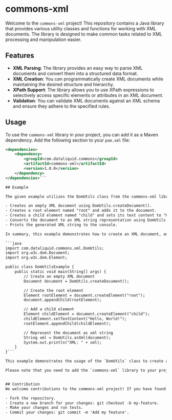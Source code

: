 # commons-xml

Welcome to the `commons-xml` project! This repository contains a Java library that provides various utility classes and functions for working with XML documents. The library is designed to make common tasks related to XML processing and manipulation easier.

## Features

- **XML Parsing**: The library provides an easy way to parse XML documents and convert them into a structured data format.
- **XML Creation**: You can programmatically create XML documents while maintaining the desired structure and hierarchy.
- **XPath Support**: The library allows you to use XPath expressions to selectively access specific elements or attributes in an XML document.
- **Validation**: You can validate XML documents against an XML schema and ensure they adhere to the specified rules.

## Usage

To use the `commons-xml` library in your project, you can add it as a Maven dependency. Add the following section to your `pom.xml` file:

```xml
<dependencies>
    <dependency>
        <groupId>com.dataliquid.commons</groupId>
        <artifactId>commons-xml</artifactId>
        <version>1.0.0</version>
    </dependency>
</dependencies>```

## Example

The given example utilizes the DomUtils class from the commons-xml library to create and manipulate an XML document. It performs the following steps:

- Creates an empty XML document using DomUtils.createDocument().
- Creates a root element named "root" and adds it to the document.
- Creates a child element named "child" and sets its text content to "Hello, World!". The child element is appended to the root element.
- Converts the document to an XML string representation using DomUtils.asXml(document).
- Prints the generated XML string to the console.

In summary, this example demonstrates how to create an XML document, add elements to it, and obtain the XML representation of the document using the DomUtils class.

```java
import com.dataliquid.commons.xml.DomUtils;
import org.w3c.dom.Document;
import org.w3c.dom.Element;

public class DomUtilsExample {
    public static void main(String[] args) {
        // Create an empty XML document
        Document document = DomUtils.createDocument();

        // Create the root element
        Element rootElement = document.createElement("root");
        document.appendChild(rootElement);

        // Add a child element
        Element childElement = document.createElement("child");
        childElement.setTextContent("Hello, World!");
        rootElement.appendChild(childElement);

        // Represent the document as xml string
        String xml = DomUtils.asXml(document);
        System.out.println("XML: " + xml);
    }
}```

This example demonstrates the usage of the `DomUtils` class to create an XML document, add a root element and a child element to it. Then, it retrieves and prints the text content of the child element.

Please note that you need to add the `commons-xml` library to your project in order to use the `DomUtils` class.


## Contribution
We welcome contributions to the commons-xml project! If you have found a bug, want to propose an improvement, or add a new feature, please follow these steps:

- Fork the repository.
- Create a new branch for your changes: git checkout -b my-feature.
- Make your changes and run tests.
- Commit your changes: git commit -m 'Add my feature'.